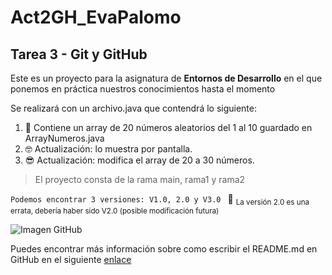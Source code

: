 # Act2GH_EvaPalomo
## Tarea 3 - Git y GitHub 

Este es un proyecto para la asignatura de **Entornos de Desarrollo** en el que ponemos en práctica nuestros conocimientos hasta el momento

Se realizará con un archivo.java que contendrá lo siguiente:

1. :slightly_smiling_face: Contiene un array de 20 números aleatorios del 1 al 10 guardado en ArrayNumeros.java
2. :nerd_face: Actualización: lo muestra por pantalla.
3. :sunglasses: Actualización: modifica el array de 20 a 30 números.

> El proyecto consta de la rama main, rama1 y rama2 

```Podemos encontrar 3 versiones: V1.0, 2.0 y V3.0 ``` :dizzy:
<sub>La versión 2.0 es una errata, debería haber sido V2.0 (posible modificación futura)</sub>



![Imagen GitHub](https://marketing4ecommerce.net/wp-content/uploads/2018/06/GitHub-logo-2-imagen.jpg)

Puedes encontrar más información sobre como escribir el README.md en GitHub en el siguiente [enlace](https://docs.github.com/es/get-started/writing-on-github/getting-started-with-writing-and-formatting-on-github/about-writing-and-formatting-on-github)
